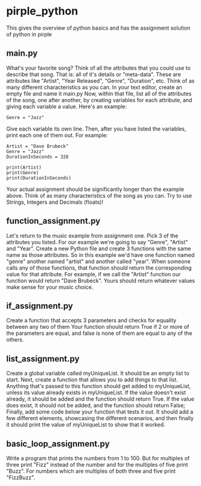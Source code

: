 # pirple_python
This gives the overview of python basics and has the assignment solution of python in pirple
## main.py
What's your favorite song?
Think of all the attributes that you could use to describe that song. That is: all of it's details or "meta-data". These are attributes like "Artist", "Year Released", "Genre", "Duration", etc. Think of as many different characteristics as you can.
In your text editor, create an empty file and name it main.py
Now, within that file, list all of the attributes of the song, one after another, by creating variables for each attribute, and giving each variable a value. Here's an example:
```
Genre = "Jazz"
```
Give each variable its own line. Then, after you have listed the variables, print each one of them out.
 For example:
```
Artist = "Dave Brubeck"
Genre = "Jazz"
DurationInSeconds = 328

print(Artist)
print(Genre)
print(DurationInSeconds)
```
Your actual assignment should be significantly longer than the example above. Think of as many characteristics of the song as you can. Try to use Strings,  Integers and Decimals (floats)!
## function_assignment.py
Let's return to the music example from assignment one. Pick 3 of the attributes you listed. For our example we're going to say "Genre", "Artist" and "Year". Create a new Python file and create 3 functions with the same name as those attributes. So in this example we'd have one function named "genre" another named "artist" and another called "year".
When someone calls any of those functions, that function should return the corresponding value for that attribute. For example, if we call the "Artist" function our function would return "Dave Brubeck". Yours should return whatever values make sense for your music choice.
## if_assignment.py
Create a function that accepts 3 parameters and checks for equality between any two of them
Your function should return True if 2 or more of the parameters are equal, and false is none of them are equal to any of the others.
## list_assignment.py
Create a global variable called myUniqueList. It should be an empty list to start.
Next, create a function that allows you to add things to that list. Anything that's passed to this function should get added to myUniqueList, unless its value already exists in myUniqueList. If the value doesn't exist already, it should be added and the function should return True. If the value does exist, it should not be added, and the function should return False;
Finally, add some code below your function that tests it out. It should add a few different elements, showcasing the different scenarios, and then finally it should print the value of myUniqueList to show that it worked.
## basic_loop_assignment.py
Write a program that prints the numbers from 1 to 100.
But for multiples of three print "Fizz" instead of the number and for the multiples of five print "Buzz".
For numbers which are multiples of both three and five print "FizzBuzz".
